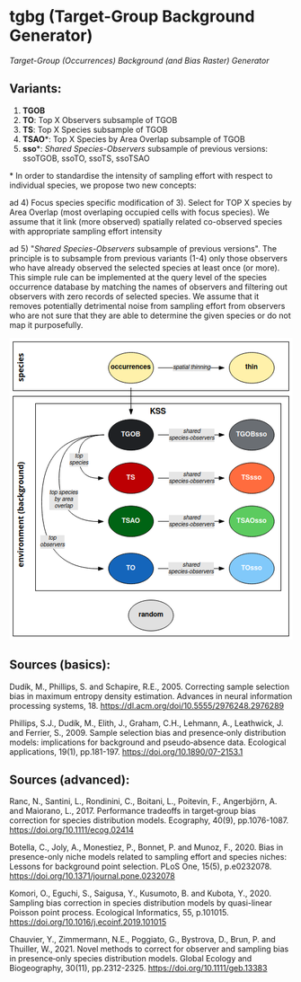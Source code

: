 # tgbg (Target-Group Background Generator)

*Target-Group (Occurrences) Background (and Bias Raster) Generator*

## Variants:
1) **TGOB**
2) **TO**: Top X Observers subsample of TGOB
3) **TS**: Top X Species subsample of TGOB
4) **TSAO**\*: Top X Species by Area Overlap subsample of TGOB
5) **sso**\*: *Shared Species-Observers* subsample of previous versions: ssoTGOB, ssoTO, ssoTS, ssoTSAO

\* In order to standardise the intensity of sampling effort with respect to individual species, we propose two new concepts: 

ad 4) Focus species specific modification of 3). Select for TOP X species by Area Overlap (most overlaping occupied cells with focus species). We assume that it link (more observed) spatially related co-observed species with appropriate sampling effort intensity

ad 5) "*Shared Species-Observers* subsample of previous versions". The principle is to subsample from previous variants (1-4) only those observers who have already observed the selected species at least once (or more). This simple rule can be implemented at the query level of the species occurrence database by matching the names of observers and filtering out observers with zero records of selected species. We assume that it removes potentially detrimental noise from sampling effort from observers who are not sure that they are able to determine the given species or do not map it purposefully. 

![Variants: TGOB, TO, TS, TSAO, TGOBsso, TOsso, TSsso, TSAOsso](/files/diagram.png)

## Sources (basics):

Dudík, M., Phillips, S. and Schapire, R.E., 2005. Correcting sample selection bias in maximum entropy density estimation. Advances in neural information processing systems, 18. <https://dl.acm.org/doi/10.5555/2976248.2976289>

Phillips, S.J., Dudík, M., Elith, J., Graham, C.H., Lehmann, A., Leathwick, J. and Ferrier, S., 2009. Sample selection bias and presence‐only distribution models: implications for background and pseudo‐absence data. Ecological applications, 19(1), pp.181-197. <https://doi.org/10.1890/07-2153.1>

## Sources (advanced):

Ranc, N., Santini, L., Rondinini, C., Boitani, L., Poitevin, F., Angerbjörn, A. and Maiorano, L., 2017. Performance tradeoffs in target‐group bias correction for species distribution models. Ecography, 40(9), pp.1076-1087. <https://doi.org/10.1111/ecog.02414>

Botella, C., Joly, A., Monestiez, P., Bonnet, P. and Munoz, F., 2020. Bias in presence-only niche models related to sampling effort and species niches: Lessons for background point selection. PLoS One, 15(5), p.e0232078. <https://doi.org/10.1371/journal.pone.0232078>

Komori, O., Eguchi, S., Saigusa, Y., Kusumoto, B. and Kubota, Y., 2020. Sampling bias correction in species distribution models by quasi-linear Poisson point process. Ecological Informatics, 55, p.101015. <https://doi.org/10.1016/j.ecoinf.2019.101015>

Chauvier, Y., Zimmermann, N.E., Poggiato, G., Bystrova, D., Brun, P. and Thuiller, W., 2021. Novel methods to correct for observer and sampling bias in presence‐only species distribution models. Global Ecology and Biogeography, 30(11), pp.2312-2325. <https://doi.org/10.1111/geb.13383>